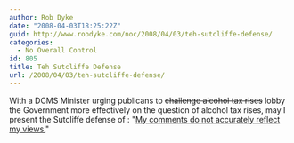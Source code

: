 ```yaml
---
author: Rob Dyke
date: "2008-04-03T18:25:22Z"
guid: http://www.robdyke.com/noc/2008/04/03/teh-sutcliffe-defense/
categories:
  - No Overall Control
id: 805
title: Teh Sutcliffe Defense
url: /2008/04/03/teh-sutcliffe-defense/
---
```

With a DCMS Minister urging publicans to <strike>challenge alcohol tax rises</strike> lobby the Government more effectively on the question of alcohol tax rises, may I present the Sutcliffe defense of : "[My comments do not accurately reflect my views.](http://www.guardian.co.uk/politics/2008/apr/03/economy.drugsandalcohol?gusrc=rss&feed=uknews)"